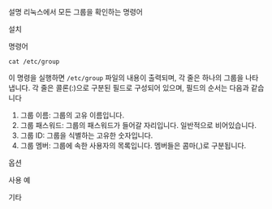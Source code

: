 
설명
리눅스에서 모든 그룹을 확인하는 명령어

설치

명령어

```
cat /etc/group
```

이 명령을 실행하면 `/etc/group` 파일의 내용이 출력되며, 각 줄은 하나의 그룹을 나타냅니다.
각 줄은 콜론(:)으로 구분된 필드로 구성되어 있으며, 필드의 순서는 다음과 같습니다

1. 그룹 이름: 그룹의 고유 이름입니다.
2. 그룹 패스워드: 그룹의 패스워드가 들어갈 자리입니다. 일반적으로 비어있습니다.
3. 그룹 ID: 그룹을 식별하는 고유한 숫자입니다.
4. 그룹 멤버: 그룹에 속한 사용자의 목록입니다. 멤버들은 콤마(,)로 구분됩니다.

옵션

사용 예

기타
